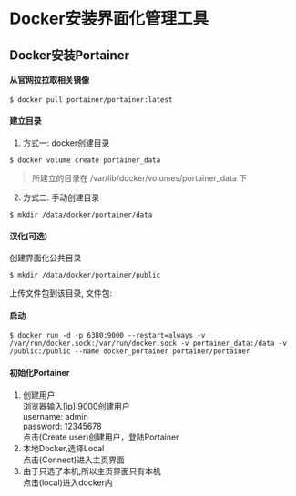 # Docker安装界面化管理工具
## Docker安装Portainer
#### 从官网拉拉取相关镜像
```
$ docker pull portainer/portainer:latest
```
#### 建立目录
1. 方式一: docker创建目录
```
$ docker volume create portainer_data
```
> 所建立的目录在 /var/lib/docker/volumes/portainer_data  下
2. 方式二: 手动创建目录
```
$ mkdir /data/docker/portainer/data
```

#### 汉化(可选)
创建界面化公共目录
```
$ mkdir /data/docker/portainer/public
```
上传文件包到该目录, 文件包: 

#### 启动
```
$ docker run -d -p 6380:9000 --restart=always -v /var/run/docker.sock:/var/run/docker.sock -v portainer_data:/data -v /public:/public --name docker_portainer portainer/portainer
```
#### 初始化Portainer
1. 创建用户  
   浏览器输入[ip]:9000创建用户  
   username: admin  
   password: 12345678  
   点击(Create user)创建用户，登陆Portainer
1. 本地Docker,选择Local  
   点击(Connect)进入主页界面
2. 由于只选了本机,所以主页界面只有本机  
   点击(local)进入docker内


### 